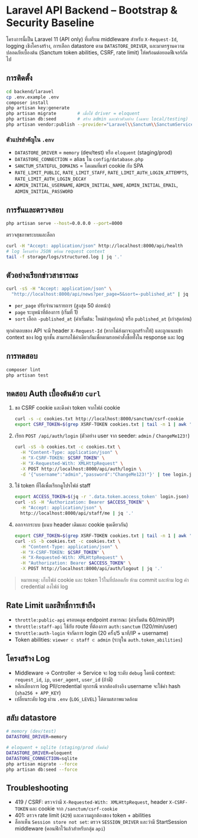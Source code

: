 # Laravel API Backend – Bootstrap & Security Baseline

โครงการนี้เป็น Laravel 11 (API only) ที่เตรียม middleware สำหรับ `X-Request-Id`, logging เชิงโครงสร้าง, การเลือก datastore ตาม `DATASTORE_DRIVER`, และมาตรฐานความปลอดภัยเบื้องต้น (Sanctum token abilities, CSRF, rate limit) ให้พร้อมต่อยอดฟีเจอร์ถัดไป

## การติดตั้ง

```bash
cd backend/laravel
cp .env.example .env
composer install
php artisan key:generate
php artisan migrate        # เมื่อใช้ driver = eloquent
php artisan db:seed        # สร้าง admin และข่าวตัวอย่าง (เฉพาะ local/testing)
php artisan vendor:publish --provider="Laravel\\Sanctum\\SanctumServiceProvider"
```

### ตัวแปรสำคัญใน `.env`
- `DATASTORE_DRIVER` = `memory` (dev/test) หรือ `eloquent` (staging/prod)
- `DATASTORE_CONNECTION` = alias ใน `config/database.php`
- `SANCTUM_STATEFUL_DOMAINS` = โดเมนที่แชร์ cookie กับ SPA
- `RATE_LIMIT_PUBLIC`, `RATE_LIMIT_STAFF`, `RATE_LIMIT_AUTH_LOGIN_ATTEMPTS`, `RATE_LIMIT_AUTH_LOGIN_DECAY`
- `ADMIN_INITIAL_USERNAME`, `ADMIN_INITIAL_NAME`, `ADMIN_INITIAL_EMAIL`, `ADMIN_INITIAL_PASSWORD`

## การรันและตรวจสอบ

```bash
php artisan serve --host=0.0.0.0 --port=8000
```

ตรวจสุขภาพระบบและล็อก

```bash
curl -H "Accept: application/json" http://localhost:8000/api/health
# log โครงสร้าง JSON พร้อม request context
tail -f storage/logs/structured.log | jq '.'
```

## ตัวอย่างเรียกข่าวสาธารณะ

```bash
curl -sS -H "Accept: application/json" \
  "http://localhost:8000/api/news?per_page=5&sort=-published_at" | jq '.'
```

- `per_page` ปรับจำนวนรายการ (สูงสุด 50 ต่อหน้า)
- `page` ระบุหน้าที่ต้องการ (เริ่มที่ 1)
- `sort` เลือก `-published_at` (ค่าเริ่มต้น: ใหม่ล่าสุดก่อน) หรือ `published_at` (เก่าสุดก่อน)

ทุกคำตอบของ API จะมี header `X-Request-Id` (หากไม่ส่งมาจะถูกสร้างให้) และถูกแนบเข้า context ของ log ทุกชั้น สามารถใช้ค่าเดียวกันเพื่อตามรอยคำสั่งซื้อทั้งใน response และ log

## การทดสอบ

```bash
composer lint
php artisan test
```

## ทดสอบ Auth เบื้องต้นด้วย `curl`
1. ขอ CSRF cookie และดึงค่า token จากไฟล์ cookie
   ```bash
   curl -s -c cookies.txt http://localhost:8000/sanctum/csrf-cookie
   export CSRF_TOKEN=$(grep XSRF-TOKEN cookies.txt | tail -n 1 | awk '{print $7}')
   ```
2. เรียก `POST /api/auth/login` (ตัวอย่าง user จาก seeder: `admin` / `ChangeMe123!`)
   ```bash
   curl -sS -b cookies.txt -c cookies.txt \
     -H "Content-Type: application/json" \
     -H "X-CSRF-TOKEN: $CSRF_TOKEN" \
     -H "X-Requested-With: XMLHttpRequest" \
     -X POST http://localhost:8000/api/auth/login \
     -d '{"username":"admin","password":"ChangeMe123!"}' | tee login.json | jq '.'
   ```
3. ใช้ token ที่ได้เพื่อเรียกดูโปรไฟล์ staff
   ```bash
   export ACCESS_TOKEN=$(jq -r '.data.token.access_token' login.json)
   curl -sS -H "Authorization: Bearer $ACCESS_TOKEN" \
     -H "Accept: application/json" \
     http://localhost:8000/api/staff/me | jq '.'
   ```
4. ออกจากระบบ (แนบ header เดิมและ cookie ชุดเดียวกัน)
   ```bash
   export CSRF_TOKEN=$(grep XSRF-TOKEN cookies.txt | tail -n 1 | awk '{print $7}')
   curl -sS -b cookies.txt -c cookies.txt \
     -H "Content-Type: application/json" \
     -H "X-CSRF-TOKEN: $CSRF_TOKEN" \
     -H "X-Requested-With: XMLHttpRequest" \
     -H "Authorization: Bearer $ACCESS_TOKEN" \
     -X POST http://localhost:8000/api/auth/logout | jq '.'
   ```

> หมายเหตุ: เก็บไฟล์ cookie และ token ไว้ในที่ปลอดภัย ห้าม commit และห้าม log ค่า credential ลงไฟล์ log

## Rate Limit และสิทธิ์การเข้าถึง
- `throttle:public-api` ครอบคลุม endpoint สาธารณะ (ค่าเริ่มต้น 60/min/IP)
- `throttle:staff-api` ใช้กับ route ที่ต้องการ `auth:sanctum` (120/min/user)
- `throttle:auth-login` จำกัดการ login (20 ครั้ง/5 นาที/IP + username)
- Token abilities: `viewer ⊂ staff ⊂ admin` (ระบุใน `auth.token_abilities`)

## โครงสร้าง Log
- Middleware → Controller → Service จะ log ระดับ `debug` โดยมี context: `request_id`, `ip`, `user_agent`, `user_id` (ถ้ามี)
- หลีกเลี่ยงการ log PII/credential ทุกกรณี หากต้องอ้างอิง username จะใช้ค่า hash (`sha256 + APP_KEY`)
- เปลี่ยนระดับ log ผ่าน `.env` (`LOG_LEVEL`) ได้ตามสภาพแวดล้อม

## สลับ datastore
```bash
# memory (dev/test)
DATASTORE_DRIVER=memory

# eloquent + sqlite (staging/prod เริ่มต้น)
DATASTORE_DRIVER=eloquent
DATASTORE_CONNECTION=sqlite
php artisan migrate --force
php artisan db:seed --force
```

## Troubleshooting
- 419 / CSRF: ตรวจว่ามี `X-Requested-With: XMLHttpRequest`, header `X-CSRF-TOKEN` และ cookie จาก `/sanctum/csrf-cookie`
- 401: ตรวจ rate limit (`429`) และความถูกต้องของ token + abilities
- ล็อกเห็น `Session store not set`: ตรวจ `SESSION_DRIVER` และว่ามี StartSession middleware (คอนฟิกไว้แล้วสำหรับกลุ่ม `api`)
